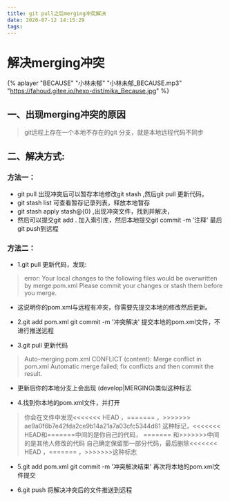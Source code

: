 ```yaml
---
title: git pull之后merging冲突解决
date: 2020-07-12 14:15:29
tags:
---
```

# 解决merging冲突

{% aplayer "BECAUSE" "小林未郁" "小林未郁_BECAUSE.mp3" "https://fahoud.gitee.io/hexo-dist/mika_Because.jpg" %}

## 一、出现merging冲突的原因
> git远程上存在一个本地不存在的git 分支，就是本地远程代码不同步

## 二、解决方式:

### 方法一：
- git pull 出现冲突后可以暂存本地修改git stash ,然后git pull 更新代码，
- git stash list 可查看暂存记录列表，释放本地暂存 
- git stash apply stash@{0} ,出现冲突文件，找到并解决，
- 然后可以提交git add . 加入索引库，然后本地提交git commit -m '注释' 最后git push到远程

### 方法二：
- 1.git pull  更新代码，发现:
> error: Your local changes to the following files would be overwritten by merge:pom.xml
Please commit your changes or stash them before you merge.
- 这说明你的pom.xml与远程有冲突，你需要先提交本地的修改然后更新。

- 2.git add pom.xml   git commit -m '冲突解决'    提交本地的pom.xml文件，不进行推送远程

- 3.git pull   更新代码
> Auto-merging pom.xml
  CONFLICT (content): Merge conflict in pom.xml
  Automatic merge failed; fix conflicts and then commit the result.
- 更新后你的本地分支上会出现 (develop|MERGING)类似这种标志

- 4.找到你本地的pom.xml文件，并打开
> 你会在文件中发现<<<<<<< HEAD ，=======  ，>>>>>>> ae9a0f6b7e42fda2ce9b14a21a7a03cfc5344d61 这种标记，<<<<<<< HEAD和=======中间的是你自己的代码，  =======  和>>>>>>>中间的是其他人修改的代码 自己确定保留那一部分代码，最后删除<<<<<<< HEAD ，=======  ，>>>>>>>这种标志

- 5.git add pom.xml    git commit -m '冲突解决结束'   再次将本地的pom.xml文件提交

- 6.git push   将解决冲突后的文件推送到远程
